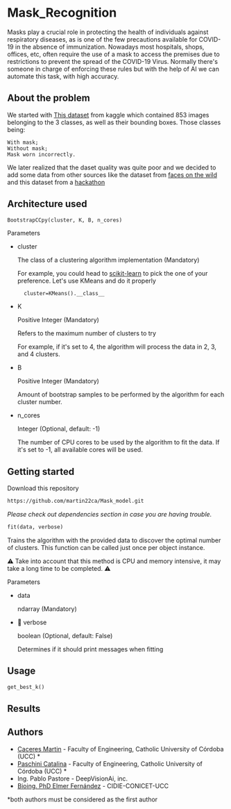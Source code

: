 # Mask_Recognition

Masks play a crucial role in protecting the health of individuals against respiratory diseases, as is one of the few precautions available for COVID-19 in the absence of immunization. Nowadays most hospitals, shops, offices, etc, often require the use of a mask to access the premises due to restrictions  to prevent the spread of the COVID-19 Virus. Normally there's someone in charge of enforcing these rules but with the help of AI we can automate this task, with high accuracy. 

## About the problem

We started with [This dataset](https://www.kaggle.com/datasets/andrewmvd/face-mask-detection) from kaggle which contained 853 images belonging to the 3 classes, as well as their bounding boxes. Those classes being:

	With mask;
	Without mask;
	Mask worn incorrectly.

We later realized that the daset quality was quite poor and we decided to add some data from other sources like the dataset from [faces on the wild](http://vis-www.cs.umass.edu/lfw/) and this dataset from a [hackathon](https://github.com/hydramst/hackathon_2021) 

## Architecture used
```python
BootstrapCCpy(cluster, K, B, n_cores)
```
Parameters
- cluster

    The class of a clustering algorithm implementation (Mandatory)

    For example, you could head to [scikit-learn](https://scikit-learn.org/stable/modules/classes.html#module-sklearn.cluster) to pick the one of your preference. Let's use KMeans and do it properly

     	cluster=KMeans().__class__

- K

	Positive Integer (Mandatory)
	
	Refers to the maximum number of clusters to try

	For example, if it's set to 4, the algorithm will process the data in 2, 3, and 4 clusters. 

- B 

	Positive Integer (Mandatory)

	Amount of bootstrap samples to be performed by the algorithm for each cluster number.

- n_cores

	Integer (Optional, default: -1)

	The number of CPU cores to be used by the algorithm to fit the data. If it's set to -1, all available cores will be used.

## Getting started

Download this repository
```bash
https://github.com/martin22ca/Mask_model.git
```
_Please check out dependencies section in case you are having trouble._
```python
fit(data, verbose)
```

Trains the algorithm with the provided data to discover the optimal number of clusters. This function can be called just once per object instance.


:warning: Take into account that this method is CPU and memory intensive, it may take a long time to be completed. :warning:

Parameters
- data
	
	ndarray (Mandatory)

- :construction: verbose

	boolean (Optional, default: False)

	Determines if it should print messages when fitting


## Usage
```python
get_best_k()
```
## Results

## Authors

* [Caceres Martin](https://github.com/martin22ca) - Faculty of Engineering, Catholic University of Córdoba (UCC) *
* [Paschini Catalina](https://github.com/cata99) - Faculty of Engineering, Catholic University of Córdoba (UCC) *
* Ing. Pablo Pastore - DeepVisionAi, inc.
* [Bioing. PhD Elmer Fernández](https://github.com/elmerfer) - CIDIE-CONICET-UCC

*both authors must be considered as the first author